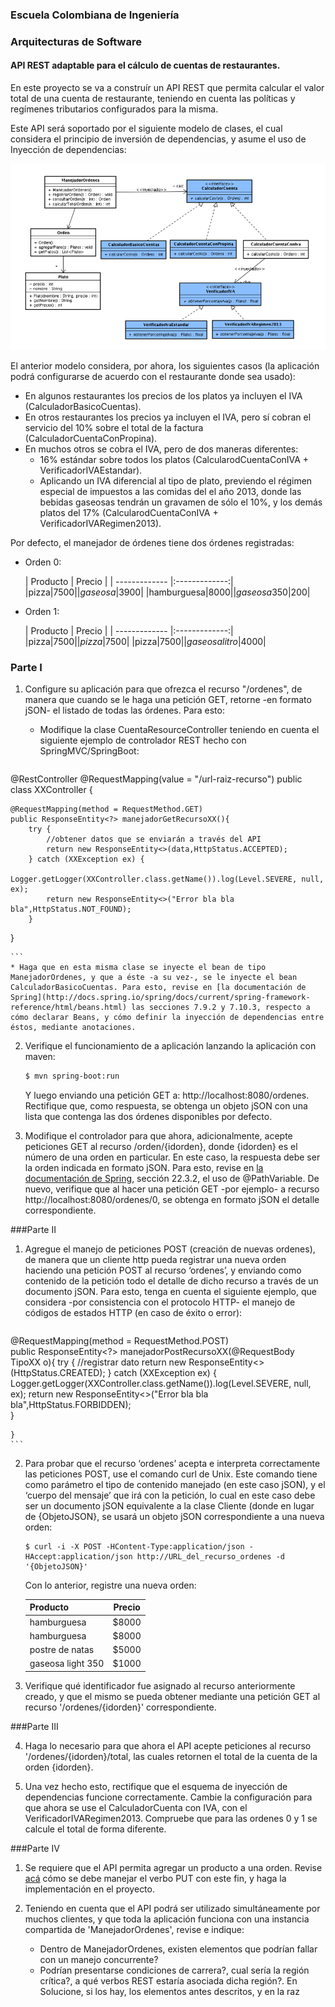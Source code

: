 ### Escuela Colombiana de Ingeniería

### Arquitecturas de Software


#### API REST adaptable para el cálculo de cuentas de restaurantes.

En este proyecto se va a construír un API REST que permita calcular el valor total de una cuenta de restaurante, teniendo en cuenta las políticas y regímenes tributarios configurados para la misma.

Este API será soportado por el siguiente modelo de clases, el cual considera el principio de inversión de dependencias, y asume el uso de Inyección de dependencias:

![](img/BeansModel.png)


El anterior modelo considera, por ahora, los siguientes casos (la aplicación podrá configurarse de acuerdo con el restaurante donde sea usado):

* En algunos restaurantes los precios de los platos ya incluyen el IVA (CalculadorBasicoCuentas).
* En otros restaurantes los precios ya incluyen el IVA, pero sí cobran el servicio del 10% sobre el total de la factura (CalculadorCuentaConPropina).
* En muchos otros se cobra el IVA, pero de dos maneras diferentes:
	* 16% estándar sobre todos los platos (CalcularodCuentaConIVA + VerificadorIVAEstandar).
	* Aplicando un IVA diferencial al tipo de plato, previendo el régimen especial de impuestos a las comidas del el año 2013, donde las bebidas gaseosas tendrán un gravamen de sólo el 10%, y los demás platos del 17% (CalcularodCuentaConIVA + VerificadorIVARegimen2013).


Por defecto, el manejador de órdenes tiene dos órdenes registradas:

* Orden 0:

	| Producto        | Precio           | 
| ------------- |:-------------:| 
|pizza|$7500|
|gaseosa|$3900|
|hamburguesa|$8000|
|gaseosa 350|$200|

* Orden 1:

	| Producto        | Precio           | 
| ------------- |:-------------:| 		
|pizza|$7500|
|pizza|$7500|
|pizza|$7500|
|gaseosa litro|$4000|


### Parte I

1. Configure su aplicación para que ofrezca el recurso "/ordenes", de manera que cuando se le haga una petición GET, retorne -en formato jSON- el listado de todas las órdenes. Para esto:
	* Modifique la clase CuentaResourceController teniendo en cuenta el siguiente ejemplo de controlador REST hecho con SpringMVC/SpringBoot:

	```java
@RestController
@RequestMapping(value = "/url-raiz-recurso")
public class XXController {
    
        
    @RequestMapping(method = RequestMethod.GET)
    public ResponseEntity<?> manejadorGetRecursoXX(){
        try {
            //obtener datos que se enviarán a través del API
            return new ResponseEntity<>(data,HttpStatus.ACCEPTED);
        } catch (XXException ex) {
            Logger.getLogger(XXController.class.getName()).log(Level.SEVERE, null, ex);
            return new ResponseEntity<>("Error bla bla bla",HttpStatus.NOT_FOUND);
        }        
}

	```
	* Haga que en esta misma clase se inyecte el bean de tipo ManejadorOrdenes, y que a éste -a su vez-, se le inyecte el bean CalculadorBasicoCuentas. Para esto, revise en [la documentación de Spring](http://docs.spring.io/spring/docs/current/spring-framework-reference/html/beans.html) las secciones 7.9.2 y 7.10.3, respecto a cómo declarar Beans, y cómo definir la inyección de dependencias entre éstos, mediante anotaciones.

2. Verifique el funcionamiento de a aplicación lanzando la aplicación con maven:

	```bash
	$ mvn spring-boot:run
	
	```
	Y luego enviando una petición GET a: http://localhost:8080/ordenes. Rectifique que, como respuesta, se obtenga un objeto jSON con una lista que contenga las dos órdenes disponibles por defecto.


3. Modifique el controlador para que ahora, adicionalmente, acepte peticiones GET al recurso /orden/{idorden}, donde {idorden} es el número de una orden en particular. En este caso, la respuesta debe ser la orden indicada en formato jSON. Para esto, revise en [la documentación de Spring](http://docs.spring.io/spring/docs/current/spring-framework-reference/html/mvc.html), sección 22.3.2, el uso de @PathVariable. De nuevo, verifique que al hacer una petición GET -por ejemplo- a recurso http://localhost:8080/ordenes/0, se obtenga en formato jSON el detalle correspondiente.


###Parte II

1.  Agregue el manejo de peticiones POST (creación de nuevas ordenes), de manera que un cliente http pueda registrar una nueva orden haciendo una petición POST al recurso ‘ordenes’, y enviando como contenido de la petición todo el detalle de dicho recurso a través de un documento jSON. Para esto, tenga en cuenta el siguiente ejemplo, que considera -por consistencia con el protocolo HTTP- el manejo de códigos de estados HTTP (en caso de éxito o error):

	```	
@RequestMapping(method = RequestMethod.POST)	
	public ResponseEntity<?> manejadorPostRecursoXX(@RequestBody TipoXX o){
        try {
            //registrar dato
            return new ResponseEntity<>(HttpStatus.CREATED);
        } catch (XXException ex) {
            Logger.getLogger(XXController.class.getName()).log(Level.SEVERE, null, ex);
            return new ResponseEntity<>("Error bla bla bla",HttpStatus.FORBIDDEN);            
        }        
 	
	}
	```	


2.  Para probar que el recurso ‘ordenes’ acepta e interpreta
    correctamente las peticiones POST, use el comando curl de Unix. Este
    comando tiene como parámetro el tipo de contenido manejado (en este
    caso jSON), y el ‘cuerpo del mensaje’ que irá con la petición, lo
    cual en este caso debe ser un documento jSON equivalente a la clase
    Cliente (donde en lugar de {ObjetoJSON}, se usará un objeto jSON correspondiente a una nueva orden:

	```	
	$ curl -i -X POST -HContent-Type:application/json -HAccept:application/json http://URL_del_recurso_ordenes -d '{ObjetoJSON}'
	```	

	Con lo anterior, registre una nueva orden:


	| Producto        | Precio           | 
	| ------------- |:-------------:| 
	|hamburguesa|$8000|
	|hamburguesa|$8000|		
	|postre de natas|$5000|
	|gaseosa light 350|$1000|



3. Verifique qué identificador fue asignado al recurso anteriormente creado, y que el mismo se pueda obtener mediante una petición GET al recurso '/ordenes/{idorden}' correspondiente.


###Parte III

4. Haga lo necesario para que ahora el API acepte peticiones al recurso '/ordenes/{idorden}/total, las cuales retornen el total de la cuenta de la orden {idorden}.

5. Una vez hecho esto, rectifique que el esquema de inyección de dependencias funcione correctamente. Cambie la configuración para que ahora se use el CalculadorCuenta con IVA, con el VerificadorIVARegimen2013. Compruebe que para las ordenes 0 y 1 se calcule el total de forma diferente.

###Parte IV

1. Se requiere que el API permita agregar un producto a una orden. Revise [acá](http://restcookbook.com/HTTP%20Methods/put-vs-post/) cómo se debe manejar el verbo PUT con este fin, y haga la implementación en el proyecto.

2. Teniendo en cuenta que el API podrá ser utilizado simultáneamente por muchos clientes, y que toda la aplicación funciona con una instancia compartida de 'ManejadorOrdenes', revise e indique:

	* Dentro de ManejadorOrdenes, existen elementos que podrían fallar con un manejo concurrente?
	* Podrían presentarse condiciones de carrera?, cual sería la región crítica?, a qué verbos REST estaría asociada dicha región?. En  Solucione, si los hay, los elementos antes descritos, y en la raz
	

